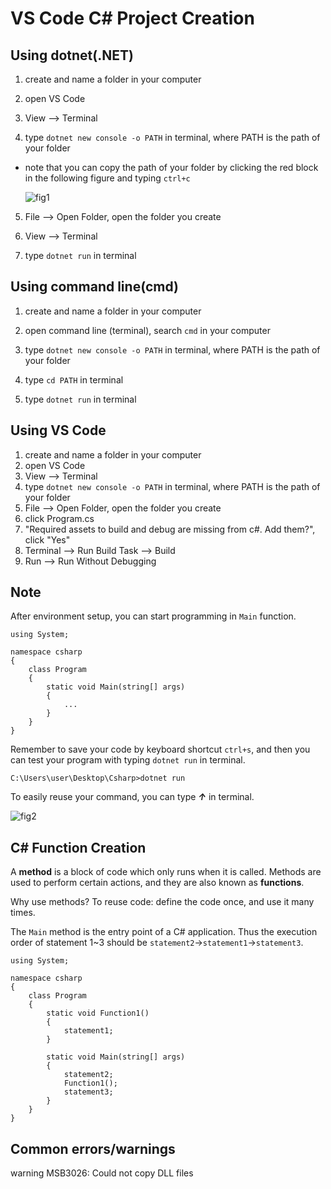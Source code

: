 # VS Code C# Project Creation
## Using dotnet(.NET)
1. create and name a folder in your computer

2. open VS Code

3. View --> Terminal

4. type `dotnet new console -o PATH` in terminal, where PATH is the path of your folder

- note that you can copy the path of your folder by clicking the red block in the following figure and typing `ctrl+c`

   ![fig1](https://user-images.githubusercontent.com/8816002/110671384-6540e380-8209-11eb-935e-37019df696f8.jpg)

5. File --> Open Folder, open the folder you create

6. View --> Terminal

7. type `dotnet run` in terminal

## Using command line(cmd)

1. create and name a folder in your computer

2. open command line (terminal), search `cmd` in your computer

3. type `dotnet new console -o PATH` in terminal, where PATH is the path of your folder

4. type `cd PATH` in terminal
5. type `dotnet run` in terminal

## Using VS Code

1. create and name a folder in your computer
2. open VS Code
3. View --> Terminal
4. type `dotnet new console -o PATH` in terminal, where PATH is the path of your folder
5. File --> Open Folder, open the folder you create
6. click Program.cs
7. "Required assets to build and debug are missing from c#. Add them?", click "Yes"
8. Terminal --> Run Build Task --> Build
9. Run --> Run Without Debugging

## Note

After environment setup, you can start programming in `Main` function.

```
using System;

namespace csharp
{
    class Program
    {
        static void Main(string[] args)
        {
            ...
        }
    }
}
```

Remember to save your code by keyboard shortcut `ctrl+s`, and then you can test your program with typing `dotnet run` in terminal.

```
C:\Users\user\Desktop\Csharp>dotnet run
```

To easily reuse your command, you can type ***↑*** in terminal.

![fig2](https://user-images.githubusercontent.com/8816002/110879684-614fb700-8318-11eb-9ced-cc94530c5f58.jpg)

## C# Function Creation

A **method** is a block of code which only runs when it is called. Methods are used to perform certain actions, and they are also known as **functions**.

Why use methods? To reuse code: define the code once, and use it many times.

The `Main` method is the entry point of a C# application. Thus the execution order of statement 1~3 should be `statement2`→`statement1`→`statement3`. 

```
using System;

namespace csharp
{
    class Program
    {
        static void Function1()
        {
            statement1;
        }
        
        static void Main(string[] args)
        {
            statement2;
            Function1();
            statement3;
        }
    }
}
```

## Common errors/warnings

warning MSB3026: Could not copy DLL files



